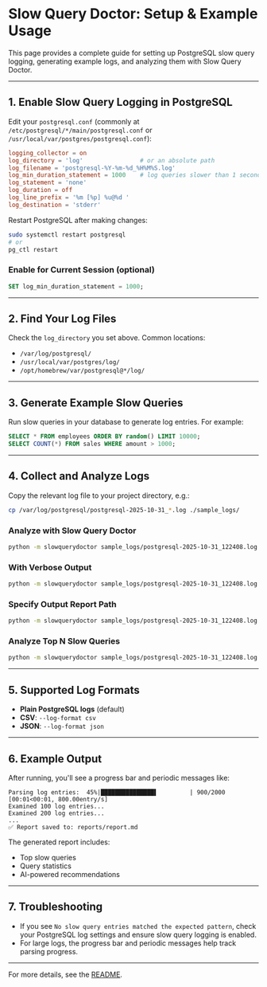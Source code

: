 
# Slow Query Doctor: Setup & Example Usage

This page provides a complete guide for setting up PostgreSQL slow query logging, generating example logs, and analyzing them with Slow Query Doctor.

---

## 1. Enable Slow Query Logging in PostgreSQL

Edit your `postgresql.conf` (commonly at `/etc/postgresql/*/main/postgresql.conf` or `/usr/local/var/postgres/postgresql.conf`):

```conf
logging_collector = on
log_directory = 'log'                # or an absolute path
log_filename = 'postgresql-%Y-%m-%d_%H%M%S.log'
log_min_duration_statement = 1000    # log queries slower than 1 second (adjust as needed)
log_statement = 'none'
log_duration = off
log_line_prefix = '%m [%p] %u@%d '
log_destination = 'stderr'
```

Restart PostgreSQL after making changes:

```sh
sudo systemctl restart postgresql
# or
pg_ctl restart
```

### Enable for Current Session (optional)

```sql
SET log_min_duration_statement = 1000;
```

---

## 2. Find Your Log Files

Check the `log_directory` you set above. Common locations:
- `/var/log/postgresql/`
- `/usr/local/var/postgres/log/`
- `/opt/homebrew/var/postgresql@*/log/`

---

## 3. Generate Example Slow Queries

Run slow queries in your database to generate log entries. For example:

```sql
SELECT * FROM employees ORDER BY random() LIMIT 10000;
SELECT COUNT(*) FROM sales WHERE amount > 1000;
```

---

## 4. Collect and Analyze Logs

Copy the relevant log file to your project directory, e.g.:

```sh
cp /var/log/postgresql/postgresql-2025-10-31_*.log ./sample_logs/
```

### Analyze with Slow Query Doctor

```sh
python -m slowquerydoctor sample_logs/postgresql-2025-10-31_122408.log.txt
```

### With Verbose Output

```sh
python -m slowquerydoctor sample_logs/postgresql-2025-10-31_122408.log.txt --verbose
```

### Specify Output Report Path

```sh
python -m slowquerydoctor sample_logs/postgresql-2025-10-31_122408.log.txt --output reports/my_report.md
```

### Analyze Top N Slow Queries

```sh
python -m slowquerydoctor sample_logs/postgresql-2025-10-31_122408.log.txt --top-n 10
```

---

## 5. Supported Log Formats

- **Plain PostgreSQL logs** (default)
- **CSV**: `--log-format csv`
- **JSON**: `--log-format json`

---

## 6. Example Output

After running, you'll see a progress bar and periodic messages like:

```
Parsing log entries:  45%|███████████████▌         | 900/2000 [00:01<00:01, 800.00entry/s]
Examined 100 log entries...
Examined 200 log entries...
...
✅ Report saved to: reports/report.md
```

The generated report includes:
- Top slow queries
- Query statistics
- AI-powered recommendations

---

## 7. Troubleshooting

- If you see `No slow query entries matched the expected pattern`, check your PostgreSQL log settings and ensure slow query logging is enabled.
- For large logs, the progress bar and periodic messages help track parsing progress.

---

For more details, see the [README](./README.md).
